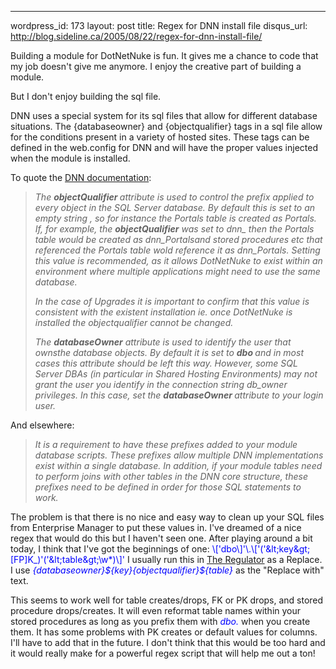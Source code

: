 --- 
wordpress_id: 173
layout: post
title: Regex for DNN install file
disqus_url: http://blog.sideline.ca/2005/08/22/regex-for-dnn-install-file/

<p>Building a module for DotNetNuke is fun. It gives me a chance to code that my job doesn't give me anymore. I enjoy the creative part of building a module. </p>
<p>But I don't enjoy building the sql file. </p>
<p>DNN uses a special system for its sql files that allow for different database situations. The {databaseowner} and {objectqualifier} tags in a sql file allow for the conditions present in a variety of hosted sites. These tags can be defined in the web.config for DNN and will have the proper values injected when the module is installed. </p>
<p>To quote the <a href="http://www.dotnetnuke.com/Portals/25/Documents/DotNetNuke%20Installation%20Guide.doc">DNN documentation</a>: </p>
<blockquote>
<p><i>The <b>objectQualifier </b>attribute is used to control the prefix applied to every object in the SQL Server database. By default this is set to an empty string , so for instance the Portals table is created as Portals. If, for example, the <b>objectQualifier</b> was set to dnn_ then the Portals table would be created as dnn_Portalsand stored procedures etc that referenced the Portals table wold reference it as dnn_Portals. Setting this value is recommended, as it allows DotNetNuke to exist within an environment where multiple applications might need to use the same database. </i></p><i>
<p>In the case of Upgrades it is important to confirm that this value is consistent with the existent installation ie. once DotNetNuke is installed the objectqualifier cannot be changed.</p>
<p>The <b>databaseOwner</b> attribute is used to identify the user that ownsthe database objects. By default it is set to <b>dbo </b>and in most cases this attribute should be left this way. However, some SQL Server DBAs (in particular in Shared Hosting Environments) may not grant the user you identify in the connection string db_owner privileges. In this case, set the <b>databaseOwner </b>attribute to your login user.</p></i></blockquote>And elsewhere: 
<blockquote><i>It is a requirement to have these prefixes added to your module database scripts. These prefixes allow multiple DNN implementations exist within a single database. In addition, if your module tables need to perform joins with other tables in the DNN core structure, these prefixes need to be defined in order for those SQL statements to work.</i></blockquote>
<p>The problem is that there is no nice and easy way to clean up your SQL files from Enterprise Manager to put these values in. I've dreamed of a nice regex that would do this but I haven't seen one. After playing around a bit today, I think that I've got the beginnings of one: <font color="#0000ff">\['dbo\]'\.\['('&amp;lt;key&amp;gt;[FP]K_)'('&amp;lt;table&amp;gt;\w*)\]'</font> I usually run this in <a href="http://regex.osherove.com/">The Regulator</a> as a Replace. I use <font color="#0000ff"><i>{databaseowner}${key}{objectqualifier}${table}</i></font> as the "Replace with" text. </p>
<p>This seems to work well for table creates/drops, FK or PK drops, and stored procedure drops/creates. It will even reformat table names within your stored procedures as long as you prefix them with <font color="#0000ff"><i>dbo.</i></font> when you create them. It has some problems with PK creates or default values for columns. I'll have to add that in the future. I don't think that this would be too hard and it would really make for a powerful regex script that will help me out a ton!</p>
